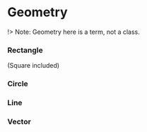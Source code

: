 # Geometry

!> Note: Geometry here is a term, not a class.

### Rectangle

(Square included)

### Circle

### Line

### Vector
